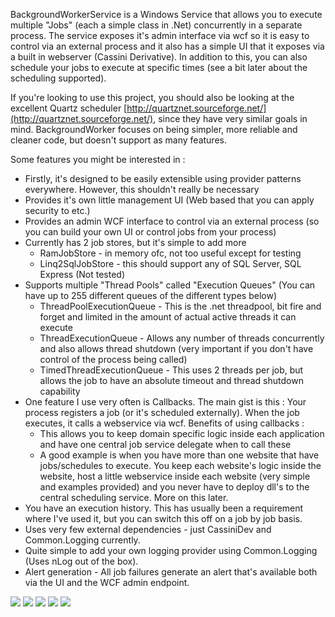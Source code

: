 BackgroundWorkerService is a Windows Service that allows you to execute multiple "Jobs" (each a simple class in .Net) concurrently in a separate process.  The service exposes it's admin interface via wcf so it is easy to control via an external process and it also has a simple UI that it exposes via a built in webserver (Cassini Derivative).
In addition to this, you can also schedule your jobs to execute at specific times (see a bit later about the scheduling supported).

If you're looking to use this project, you should also be looking at the excellent Quartz scheduler [http://quartznet.sourceforge.net/](http://quartznet.sourceforge.net/), since they have very similar goals in mind.  BackgroundWorker focuses on being simpler, more reliable and cleaner code, but doesn't support as many features.

Some features you might be interested in :
* Firstly, it's designed to be easily extensible using provider patterns everywhere.  However, this shouldn't really be necessary
* Provides it's own little management UI (Web based that you can apply security to etc.)
* Provides an admin WCF interface to control via an external process (so you can build your own UI or control jobs from your process)
* Currently has 2 job stores, but it's simple to add more
	* RamJobStore - in memory ofc, not too useful except for testing
	* Linq2SqlJobStore - this should support any of SQL Server, SQL Express (Not tested)
* Supports multiple "Thread Pools" called "Execution Queues" (You can have up to 255 different queues of the different types below)
	* ThreadPoolExecutionQueue - This is the .net threadpool, bit fire and forget and limited in the amount of actual active threads it can execute
	* ThreadExecutionQueue - Allows any number of threads concurrently and also allows thread shutdown (very important if you don't have control of the process being called)
	* TimedThreadExecutionQueue - This uses 2 threads per job, but allows the job to have an absolute timeout and thread shutdown capability
* One feature I use very often is Callbacks.  The main gist is this : Your process registers a job (or it's scheduled externally).  When the job executes, it calls a webservice via wcf.  Benefits of using callbacks :
	* This allows you to keep domain specific logic inside each application and have one central job service delegate when to call these
	* A good example is when you have more than one website that have jobs/schedules to execute.  You keep each website's logic inside the website, host a little webservice inside each website (very simple and examples provided) and you never have to deploy dll's to the central scheduling service.  More on this later.
* You have an execution history.  This has usually been a requirement where I've used it, but you can switch this off on a job by job basis.
* Uses very few external dependencies - just CassiniDev and Common.Logging currently.
* Quite simple to add your own logging provider using Common.Logging (Uses nLog out of the box).
* Alert generation - All job failures generate an alert that's available both via the UI and the WCF admin endpoint.

![](https://github.com/DawidPotgieter/BackgroundWorker/blob/master/docs/Home_ss1.png)
![](https://github.com/DawidPotgieter/BackgroundWorker/blob/master/docs/Home_s2.png)
![](https://github.com/DawidPotgieter/BackgroundWorker/blob/master/docs/Home_ss3.png)
![](https://github.com/DawidPotgieter/BackgroundWorker/blob/master/docs/Home_ss4.png)
![](https://github.com/DawidPotgieter/BackgroundWorker/blob/master/docs/Home_ss5.png)
